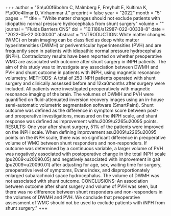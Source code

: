 +++
author = "Sn\u00f6bohm C, Malmberg F, Freyhult E, Kultima K, F\u00e4llmar D, Virhammar J."
preprint = false
year = "2022"
month = "5"
pages = ""
title = "White matter changes should not exclude patients with idiopathic normal pressure hydrocephalus from shunt surgery"
volume = ""
journal = "Fluids Barriers CNS"
doi = "10.1186/s12987-022-00338-8"
date = "2022-05-22 00:00:00"
abstract = "INTRODUCTION: White matter changes (WMC) on brain imaging can be classified as deep white matter hyperintensities (DWMH) or periventricular hyperintensities (PVH) and are frequently seen in patients with idiopathic normal pressure hydrocephalus (iNPH). Contradictory results have been reported on whether preoperative WMC are associated with outcome after shunt surgery in iNPH patients. The aim of this study was to investigate any association between DWMH and PVH and shunt outcome in patients with iNPH, using magnetic resonance volumetry. METHODS: A total of 253 iNPH patients operated with shunt surgery and clinically assessed before and 12xa0months after surgery were included. All patients were investigated preoperatively with magnetic resonance imaging of the brain. The volumes of DWMH and PVH were quantified on fluid-attenuated inversion recovery images using an in-house semi-automatic volumetric segmentation software (SmartPaint). Shunt outcome was defined as the difference in symptom score between post- and preoperative investigations, measured on the iNPH scale, and shunt response was defined as improvement withu2009\u2265u20095 points. RESULTS: One year after shunt surgery, 51% of the patients were improved on the iNPH scale. When defining improvement asu2009\u2265u20095 points on the iNPH scale, there was no significant difference in preoperative volume of WMC between shunt responders and non-responders. If outcome was determined by a continuous variable, a larger volume of PVH was negatively associated with postoperative change in the total iNPH scale (pu2009<u20090.05) and negatively associated with improvement in gait (pu2009<u20090.01) after adjusting for age, sex, waiting time for surgery, preoperative level of symptoms, Evans index, and disproportionately enlarged subarachnoid space hydrocephalus. The volume of DWMH was not associated with shunt outcome. CONCLUSIONS: An association between outcome after shunt surgery and volume of PVH was seen, but there was no difference between shunt responders and non-responders in the volumes of DWMH and PVH. We conclude that preoperative assessment of WMC should not be used to exclude patients with iNPH from shunt surgery."
+++

